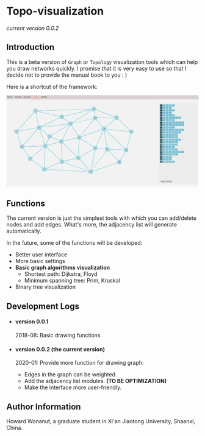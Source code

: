 # Topo-visualization

*current version 0.0.2*



## Introduction

This is a beta version of `Graph` or `Topology` visualization tools which can help you draw networks quickly. I promise that it is very easy to use so that I decide not to provide the manual book to you : )

Here is a shortcut of the framework:

![](./images/intro.png)



## Functions

The current version is just the simplest tools with which you can add/delete nodes and add edges. What's more, the adjacency list will generate automatically.

In the future, some of the functions will be developed:

- Better user interface
- More basic settings
- **Basic graph algorithms visualization**
  - Shortest path: Dijkstra, Floyd
  - Minimum spanning tree: Prim, Kruskal
- Binary tree visualization



## Development Logs

- #### version 0.0.1

  2018-08: Basic drawing functions

- #### version 0.0.2 (the current version)

  2020-01: Provide more function for drawing graph:

  - Edges in the graph can be weighted.
  - Add the adjacency list modules. **(TO BE OPTIMIZATION)**
  - Make the interface more user-friendly.



## Author Information

Howard Wonanut, a graduate student in Xi'an Jiaotong University, Shaanxi, China.